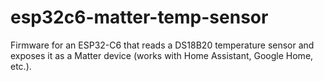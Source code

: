# esp32c6-matter-temp-sensor
Firmware for an ESP32-C6 that reads a DS18B20 temperature sensor and exposes it as a Matter device (works with Home Assistant, Google Home, etc.).
